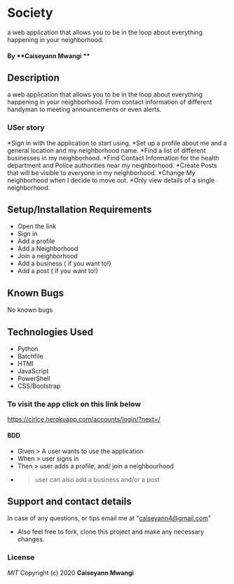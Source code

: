 # Society 
a web application that allows you to be in the loop about everything happening in your neighborhood. 
#### By **Caiseyann Mwangi **
## Description
a web application that allows you to be in the loop about everything happening in your neighborhood. From contact information of different handyman to meeting announcements or even alerts.
### USer story
*Sign in with the application to start using.
*Set up a profile about me and a general location and my neighborhood name.
*Find a list of different businesses in my neighborhood.
*Find Contact Information for the health department and Police authorities near my neighborhood.
*Create Posts that will be visible to everyone in my neighborhood.
*Change My neighborhood when I decide to move out.
*Only view details of a single neighborhood.
## Setup/Installation Requirements
* Open the link 
* Sign in 
* Add a profile
* Add a Neighborhood
* Join a neighborhood
* Add a business ( if you want to!)
* Add a post ( if you want to!)
## Known Bugs
No known bugs
## Technologies Used
* Python
* Batchfile
* HTMl
* JavaScript
* PowerShell
* CSS/Bootstrap
### To visit the app click on this link below
https://cirlce.herokuapp.com/accounts/login/?next=/
#### BDD
* Given > A user wants to use the application
* When  > user signs in
* Then > user adds a profile, and/ join a neighbourhood
* > user can also add a business and/or a post 
## Support and contact details
In case of any questions, or tips email me at "caiseyann4@gmail.com" 
* Also feel free to fork, clone this project and make any necessary changes.
### License
*MIT*
Copyright (c) 2020 **Caiseyann Mwangi**
  

